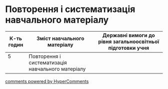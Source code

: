 <div id="hypercomments_widget" class="js-hypercomments-widget invisible"></div>

# Повторення і систематизація навчального матеріалу

<table>
  <tr>
    <td width="10%" align="center"><b>К-ть годин</b></td>
    <td width="40%" align="center"><b>Зміст навчального матеріалу</b></td>
    <td width="40%" align="center"><b>Державні вимоги до рівня загальноосвітньої підготовки учня</b></td>
  </tr>
<tbody>
  <tr>
<td width="10%" style="vertical-align:top !important;">5</td>
    <td width="40%" style="vertical-align:top !important;">
Повторення і систематизація навчального матеріалу
</td>
    <td width="40%" style="vertical-align:top !important;">
</td>
  </tr>
</tbody>
</table>

<div class="js-hypercomments-container">
<a href="http://hypercomments.com" class="hc-link" title="comments widget">comments powered by HyperComments</a>
</div>